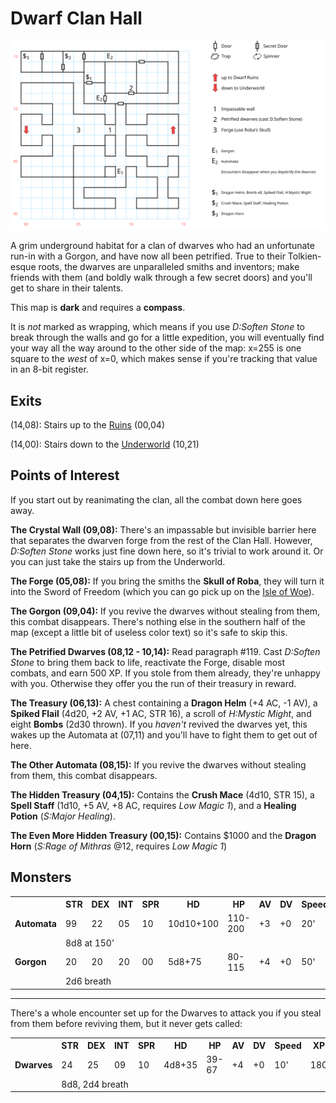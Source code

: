 # Dwarf Clan Hall

![map](dwarf-clan-hall.svg)

A grim underground habitat for a clan of dwarves who had an unfortunate run-in with a Gorgon, and have now all been petrified. True to their Tolkien-esque roots, the dwarves are unparalleled smiths and inventors; make friends with them (and boldly walk through a few secret doors) and you'll get to share in their talents.

This map is **dark** and requires a **compass**.

It is *not* marked as wrapping, which means if you use *D:Soften Stone* to break through the walls and go for a little expedition, you will eventually find your way all the way around to the other side of the map: x=255 is one square to the *west* of x=0, which makes sense if you're tracking that value in an 8-bit register.

## Exits

(14,08): Stairs up to the [Ruins](dwarf-ruins.md) (00,04)

(14,00): Stairs down to the [Underworld](magan-underworld.md) (10,21)

## Points of Interest

If you start out by reanimating the clan, all the combat down here goes away.

**The Crystal Wall (09,08):** There's an impassable but invisible barrier here that separates the dwarven forge from the rest of the Clan Hall. However, *D:Soften Stone* works just fine down here, so it's trivial to work around it. Or you can just take the stairs up from the Underworld.

**The Forge (05,08):** If you bring the smiths the **Skull of Roba**, they will turn it into the Sword of Freedom (which you can go pick up on the [Isle of Woe](magan-underworld.md)).

**The Gorgon (09,04):** If you revive the dwarves without stealing from them, this combat disappears. There's nothing else in the southern half of the map (except a little bit of useless color text) so it's safe to skip this.

**The Petrified Dwarves (08,12 - 10,14):** Read paragraph #119. Cast *D:Soften Stone* to bring them back to life, reactivate the Forge, disable most combats, and earn 500 XP. If you stole from them already, they're unhappy with you. Otherwise they offer you the run of their treasury in reward.

**The Treasury (06,13):** A chest containing a **Dragon Helm** (+4 AC, -1 AV), a **Spiked Flail** (4d20, +2 AV, +1 AC, STR 16), a scroll of *H:Mystic Might*, and eight **Bombs** (2d30 thrown). If you *haven't* revived the dwarves yet, this wakes up the Automata at (07,11) and you'll have to fight them to get out of here.

**The Other Automata (08,15):** If you revive the dwarves without stealing from them, this combat disappears.

**The Hidden Treasury (04,15):** Contains the **Crush Mace** (4d10, STR 15), a **Spell Staff** (1d10, +5 AV, +8 AC, requires *Low Magic 1*), and a **Healing Potion** (*S:Major Healing*).

**The Even More Hidden Treasury (00,15):** Contains $1000 and the **Dragon Horn** (*S:Rage of Mithras* @12, requires *Low Magic 1*)

## Monsters

<table>
  <tr>
    <th></th>
    <th>STR</th>
    <th>DEX</th>
    <th>INT</th>
    <th>SPR</th>
    <th>HD</th>
    <th>HP</th>
    <th>AV</th>
    <th>DV</th>
    <th>Speed</th>
    <th>XP</th>
  </tr>
  <tr>
    <td><b>Automata</b></td>
    <td>99</td>
    <td>22</td>
    <td>05</td>
    <td>10</td>
    <td>10d10+100</td>
    <td>110-200</td>
    <td>+3</td>
    <td>+0</td>
    <td>20'</td>
    <td>500</td>
  </tr>
  <tr>
    <td></td>
    <td colspan=10>8d8 at 150'</td>
  </tr>
  <tr>
    <td><b>Gorgon</b></td>
    <td>20</td>
    <td>20</td>
    <td>20</td>
    <td>00</td>
    <td>5d8+75</td>
    <td>80-115</td>
    <td>+4</td>
    <td>+0</td>
    <td>50'</td>
    <td>500</td>
  </tr>
  <tr>
    <td></td>
    <td colspan=10>2d6 breath</td>
  </tr>
</table>    

------

There's a whole encounter set up for the Dwarves to attack you if you steal from them before reviving them, but it never gets called:

<table>
  <tr>
    <th></th>
    <th>STR</th>
    <th>DEX</th>
    <th>INT</th>
    <th>SPR</th>
    <th>HD</th>
    <th>HP</th>
    <th>AV</th>
    <th>DV</th>
    <th>Speed</th>
    <th>XP</th>
  </tr><tr>
    <td><b>Dwarves</b></td>
    <td>24</td>
    <td>25</td>
    <td>09</td>
    <td>10</td>
    <td>4d8+35</td>
    <td>39-67</td>
    <td>+4</td>
    <td>+0</td>
    <td>10'</td>
    <td>180</td>
  </tr>
  <tr>
    <td></td>
    <td colspan=10>8d8, 2d4 breath</td>
  </tr>
</table>


